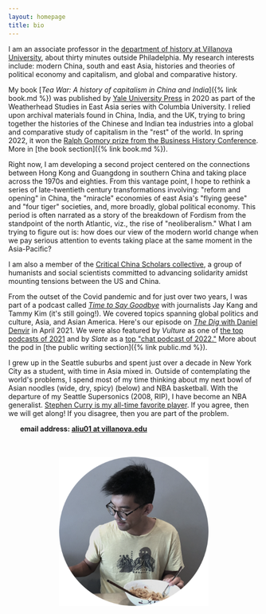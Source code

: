 ```yaml
---
layout: homepage
title: bio
---
```


I am an associate professor in the [department of history at Villanova University](https://www1.villanova.edu/villanova/artsci/history.html), about thirty minutes outside Philadelphia. My research interests include: modern China, south and east Asia, histories and theories of political economy and capitalism, and global and comparative history.

My book [*Tea War: A history of capitalism in China and India*]({% link book.md %}) was published by [Yale University Press](https://yalebooks.yale.edu/book/9780300243734/tea-war) in 2020 as part of the Weatherhead Studies in East Asia series with Columbia University. I relied upon archival materials found in China, India, and the UK, trying to bring together the histories of the Chinese and Indian tea industries into a global and comparative study of capitalism in the "rest" of the world. In spring 2022, it won the [Ralph Gomory prize from the Business History Conference](https://thebhc.org/sites/default/files/blog-post-files/2022-04/2022BHcawards.pdf). More in [the book section]({% link book.md %}).

Right now, I am developing a second project centered on the connections between Hong Kong and Guangdong in southern China and taking place across the 1970s and eighties. From this vantage point, I hope to rethink a series of late-twentieth century transformations involving: "reform and opening" in China, the "miracle" economies of east Asia's "flying geese" and "four tiger" societies, and, more broadly, global political economy. This period is often narrated as a story of the breakdown of Fordism from the standpoint of the north Atlantic, viz., the rise of "neoliberalism." What I am trying to figure out is: how does our view of the modern world change when we pay serious attention to events taking place at the same moment in the Asia-Pacific?

I am also a member of the [Critical China Scholars collective](https://criticalchinascholars.org/), a group of humanists and social scientists committed to advancing solidarity amidst mounting tensions between the US and China.  

From the outset of the Covid pandemic and for just over two years, I was part of a podcast called [*Time to Say Goodbye*](https://goodbye.substack.com/) with journalists Jay Kang and Tammy Kim (it's still going!). We covered topics spanning global politics and culture, Asia, and Asian America. Here's our episode on [*The Dig* with Daniel Denvir](https://www.thedigradio.com/podcast/asian-america-w-andy-liu-jay-caspian-kang-tammy-kim/) in April 2021. We were also featured by *Vulture* as one of [the top podcasts of 2021](https://www.vulture.com/article/best-podcasts-of-2021.html) and by *Slate* as a [top "chat podcast of 2022."](https://slate.com/culture/2022/12/best-podcasts-2022-chat-comedy-history-politics.html) More about the pod in [the public writing section]({% link public.md %}).

I grew up in the Seattle suburbs and spent just over a decade in New York City as a student, with time in Asia mixed in. Outside of contemplating the world's problems, I spend most of my time thinking about my next bowl of Asian noodles (wide, dry, spicy) (below) and NBA basketball. With the departure of my Seattle Supersonics (2008, RIP), I have become an NBA generalist. [Stephen Curry is my all-time favorite player](https://www.nplusonemag.com/online-only/online-only/stephen-curry-and-the-spirit-of-history/). If you agree, then we will get along! If you disagree, then you are part of the problem.

&nbsp;&nbsp;&nbsp;&nbsp;&nbsp;&nbsp;**email address: [aliu01 at villanova.edu](mailto:aliu01@villanova.edu)**
<br><br><br>



<p align="center">
  <img width="300" height="300" src="/assets/faded noodle circles.png">
</p>


